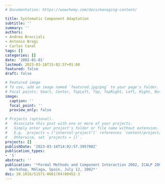 ```yaml
---
# Documentation: https://wowchemy.com/docs/managing-content/

title: Systematic Component Adaptation
subtitle: ''
summary: ''
authors:
- Andrea Bracciali
- Antonio Brogi
- Carlos Canal
tags: []
categories: []
date: '2002-01-01'
lastmod: 2023-03-16T15:02:57+01:00
featured: false
draft: false

# Featured image
# To use, add an image named `featured.jpg/png` to your page's folder.
# Focal points: Smart, Center, TopLeft, Top, TopRight, Left, Right, BottomLeft, Bottom, BottomRight.
image:
  caption: ''
  focal_point: ''
  preview_only: false

# Projects (optional).
#   Associate this post with one or more of your projects.
#   Simply enter your project's folder or file name without extension.
#   E.g. `projects = ["internal-project"]` references `content/project/deep-learning/index.md`.
#   Otherwise, set `projects = []`.
projects: []
publishDate: '2023-03-16T14:02:57.395790Z'
publication_types:
- '1'
abstract: ''
publication: '*Formal Methods and Component Interaction 2002, ICALP 2002 Satellite
  Workshop, Málaga, Spain, July 12, 2002*'
doi: 10.1016/S1571-0661(04)80452-3
---
```

